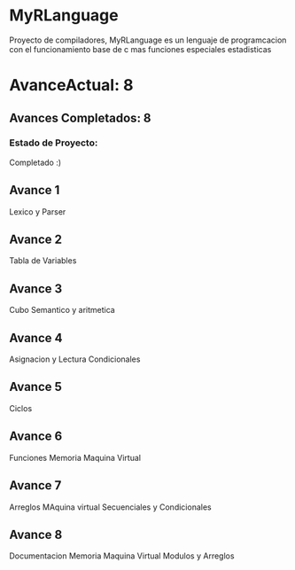 # MyRLanguage

Proyecto de compiladores, MyRLanguage es un lenguaje de programcacion
con el funcionamiento base de c mas funciones especiales estadisticas

# AvanceActual: 8

## Avances Completados: 8

### Estado de Proyecto:

Completado :)

## Avance 1

Lexico y Parser

## Avance 2

Tabla de Variables

## Avance 3

Cubo Semantico y aritmetica

## Avance 4

Asignacion y Lectura
Condicionales

## Avance 5

Ciclos

## Avance 6

Funciones
Memoria Maquina Virtual

## Avance 7

Arreglos
MAquina virtual Secuenciales y Condicionales

## Avance 8

Documentacion
Memoria Maquina Virtual Modulos y Arreglos
